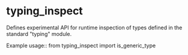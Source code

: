 # typing_inspect

Defines experimental API for runtime inspection of types defined
in the standard "typing" module.

Example usage::
    from typing_inspect import is_generic_type


